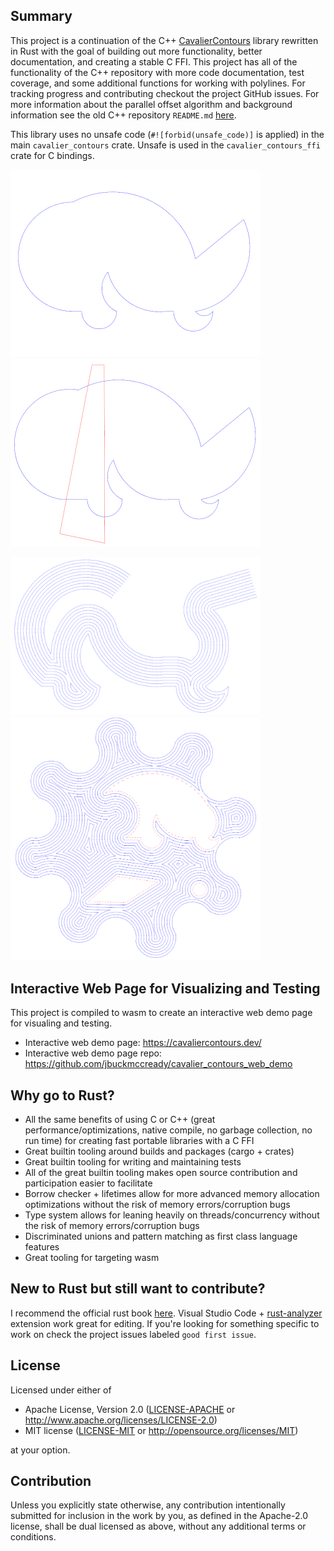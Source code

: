 ## Summary

This project is a continuation of the C++
[CavalierContours](https://github.com/jbuckmccready/CavalierContours) library rewritten in Rust with
the goal of building out more functionality, better documentation, and creating a stable C FFI.
This project has all of the functionality of the C++ repository with more code documentation, test
coverage, and some additional functions for working with polylines. For tracking progress and
contributing checkout the project GitHub issues. For more information about the parallel offset
algorithm and background information see the old C++ repository `README.md`
[here](https://github.com/jbuckmccready/CavalierContours).

This library uses no unsafe code (`#![forbid(unsafe_code)]` is applied) in the main
`cavalier_contours` crate. Unsafe is used in the `cavalier_contours_ffi` crate for C bindings.

<img src="https://github.com/jbuckmccready/CavalierContoursDoc/blob/master/gifs/PolylineOffsets.gif" width="400"/> <img src="https://github.com/jbuckmccready/CavalierContoursDoc/blob/master/gifs/PolylineCombines.gif" width="400"/>

<img src="https://raw.githubusercontent.com/jbuckmccready/CavalierContoursDoc/master/images/pretty_examples/example1.png" width="400"/> <img src="https://raw.githubusercontent.com/jbuckmccready/CavalierContoursDoc/master/images/pretty_examples/islands_example1.png" width="400"/>

## Interactive Web Page for Visualizing and Testing

This project is compiled to wasm to create an interactive web demo page for visualing and testing.

- Interactive web demo page: https://cavaliercontours.dev/
- Interactive web demo page repo: https://github.com/jbuckmccready/cavalier_contours_web_demo

## Why go to Rust?

- All the same benefits of using C or C++ (great performance/optimizations, native compile, no
  garbage collection, no run time) for creating fast portable libraries with a C FFI
- Great builtin tooling around builds and packages (cargo + crates)
- Great builtin tooling for writing and maintaining tests
- All of the great builtin tooling makes open source contribution and participation easier to
  facilitate
- Borrow checker + lifetimes allow for more advanced memory allocation optimizations without the
  risk of memory errors/corruption bugs
- Type system allows for leaning heavily on threads/concurrency without the risk of memory
  errors/corruption bugs
- Discriminated unions and pattern matching as first class language features
- Great tooling for targeting wasm

## New to Rust but still want to contribute?

I recommend the official rust book [here](https://doc.rust-lang.org/book/ch01-00-getting-started.html).
Visual Studio Code + [rust-analyzer](https://rust-analyzer.github.io/) extension work great for editing.
If you're looking for something specific to work on check the project issues labeled `good first issue`.

## License

Licensed under either of

- Apache License, Version 2.0
  ([LICENSE-APACHE](LICENSE-APACHE) or http://www.apache.org/licenses/LICENSE-2.0)
- MIT license
  ([LICENSE-MIT](LICENSE-MIT) or http://opensource.org/licenses/MIT)

at your option.

## Contribution

Unless you explicitly state otherwise, any contribution intentionally submitted
for inclusion in the work by you, as defined in the Apache-2.0 license, shall be
dual licensed as above, without any additional terms or conditions.
